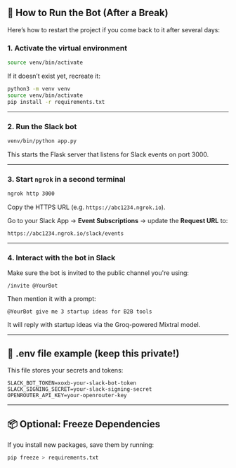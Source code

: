 ## 🚀 How to Run the Bot (After a Break)

Here’s how to restart the project if you come back to it after several days:

### 1. Activate the virtual environment

```bash
source venv/bin/activate
```

If it doesn’t exist yet, recreate it:

```bash
python3 -m venv venv
source venv/bin/activate
pip install -r requirements.txt
```

---

### 2. Run the Slack bot

```bash
venv/bin/python app.py
```

This starts the Flask server that listens for Slack events on port 3000.

---

### 3. Start `ngrok` in a second terminal

```bash
ngrok http 3000
```

Copy the HTTPS URL (e.g. `https://abc1234.ngrok.io`).

Go to your Slack App → **Event Subscriptions** → update the **Request URL** to:

```
https://abc1234.ngrok.io/slack/events
```

---

### 4. Interact with the bot in Slack

Make sure the bot is invited to the public channel you're using:

```slack
/invite @YourBot
```

Then mention it with a prompt:

```slack
@YourBot give me 3 startup ideas for B2B tools
```

It will reply with startup ideas via the Groq-powered Mixtral model.

---

## 🔐 .env file example (keep this private!)

This file stores your secrets and tokens:

```
SLACK_BOT_TOKEN=xoxb-your-slack-bot-token
SLACK_SIGNING_SECRET=your-slack-signing-secret
OPENROUTER_API_KEY=your-openrouter-key
```

---


## 📦 Optional: Freeze Dependencies

If you install new packages, save them by running:

```bash
pip freeze > requirements.txt
```
